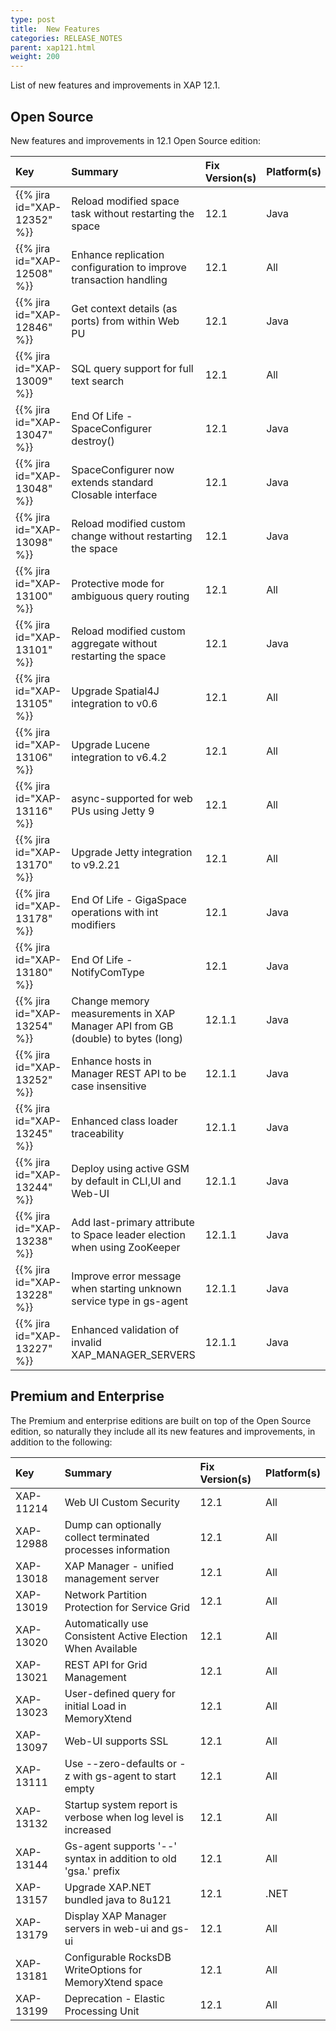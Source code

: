 ```yaml
---
type: post
title:  New Features
categories: RELEASE_NOTES
parent: xap121.html
weight: 200
---
```


List of new features and improvements in XAP 12.1.

## Open Source

New features and improvements in 12.1 Open Source edition:

| Key                         | Summary                                                 | Fix Version(s) | Platform(s) |
|:----------------------------|:------------------------------------------------------------------|:-----|:-----| 
| {{% jira id="XAP-12352" %}} | Reload modified space task without restarting the space           | 12.1 | Java | 
| {{% jira id="XAP-12508" %}} | Enhance replication configuration to improve transaction handling | 12.1 | All  |
| {{% jira id="XAP-12846" %}} | Get context details (as ports) from within Web PU                 | 12.1 | Java |
| {{% jira id="XAP-13009" %}} | SQL query support for full text search                            | 12.1 | All  |
| {{% jira id="XAP-13047" %}} | End Of Life - SpaceConfigurer destroy()                           | 12.1 | Java |
| {{% jira id="XAP-13048" %}} | SpaceConfigurer now extends standard Closable interface           | 12.1 | Java |
| {{% jira id="XAP-13098" %}} | Reload modified custom change without restarting the space        | 12.1 | Java |
| {{% jira id="XAP-13100" %}} | Protective mode for ambiguous query routing                       | 12.1 | All  |
| {{% jira id="XAP-13101" %}} | Reload modified custom aggregate without restarting the space     | 12.1 | Java |
| {{% jira id="XAP-13105" %}} | Upgrade Spatial4J integration to v0.6                             | 12.1 | All  |
| {{% jira id="XAP-13106" %}} | Upgrade Lucene integration to v6.4.2                              | 12.1 | All  |
| {{% jira id="XAP-13116" %}} | async-supported for web PUs using Jetty 9                         | 12.1 | All
| {{% jira id="XAP-13170" %}} | Upgrade Jetty integration to v9.2.21                              | 12.1 | All  |
| {{% jira id="XAP-13178" %}} | End Of Life - GigaSpace operations with int modifiers             | 12.1 | Java |
| {{% jira id="XAP-13180" %}} | End Of Life - NotifyComType                                       | 12.1 | Java |
| {{% jira id="XAP-13254" %}} | Change memory measurements in XAP Manager API from GB (double) to bytes (long)| 12.1.1 | Java |
| {{% jira id="XAP-13252" %}} | Enhance hosts in Manager REST API to be case insensitive                        | 12.1.1 | Java |
| {{% jira id="XAP-13245" %}} | Enhanced class loader traceability                                              | 12.1.1 | Java |
| {{% jira id="XAP-13244" %}} | Deploy using active GSM by default in CLI,UI and Web-UI                         | 12.1.1 | Java |
| {{% jira id="XAP-13238" %}} | Add last-primary attribute to Space leader election when using ZooKeeper        | 12.1.1 | Java |
| {{% jira id="XAP-13228" %}} | Improve error message when starting unknown service type in gs-agent            | 12.1.1 | Java |
| {{% jira id="XAP-13227" %}} | Enhanced validation of invalid XAP_MANAGER_SERVERS                              | 12.1.1 | Java |




## Premium and Enterprise

The Premium and enterprise editions are built on top of the Open Source edition, so naturally they include all its new features and improvements, in addition to the following:

| Key       | Summary                                                 | Fix Version(s) | Platform(s) |
|:----------|:------------------------------------------------------------------|:-----|:-----| 
| XAP-11214 | Web UI Custom Security                                            | 12.1 | All  |
| XAP-12988 | Dump can optionally collect terminated processes information      | 12.1 | All  |
| XAP-13018 | XAP Manager - unified management server                           | 12.1 | All  |
| XAP-13019 | Network Partition Protection for Service Grid                     | 12.1 | All  |
| XAP-13020 | Automatically use Consistent Active Election When Available       | 12.1 | All  |
| XAP-13021 | REST API for Grid Management                                      | 12.1 | All  |
| XAP-13023 | User-defined query for initial Load in MemoryXtend                | 12.1 | All  |
| XAP-13097 | Web-UI supports SSL                                               | 12.1 | All  |
| XAP-13111 | Use --zero-defaults or -z with gs-agent to start empty            | 12.1 | All  |
| XAP-13132 | Startup system report is verbose when log level is increased      | 12.1 | All  |
| XAP-13144 | Gs-agent supports '--' syntax in addition to old 'gsa.' prefix    | 12.1 | All  |
| XAP-13157 | Upgrade XAP.NET bundled java to 8u121                             | 12.1 | .NET |
| XAP-13179 | Display XAP Manager servers in web-ui and gs-ui                   | 12.1 | All  |
| XAP-13181 | Configurable RocksDB WriteOptions for MemoryXtend space           | 12.1 | All  |
| XAP-13199 | Deprecation - Elastic Processing Unit                             | 12.1 | All  |
